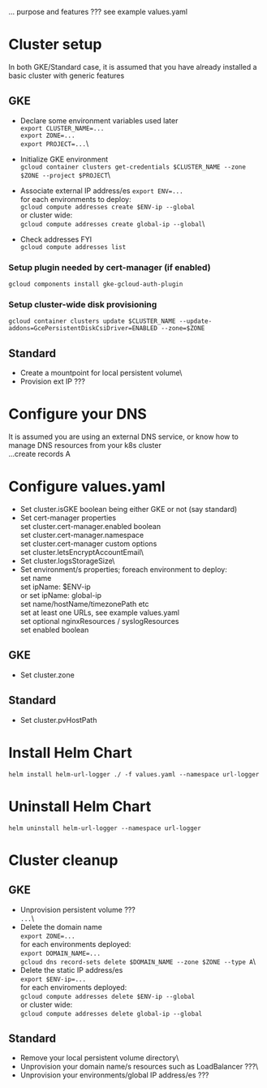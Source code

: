 ... purpose and features ???
see example values.yaml

# Cluster setup
In both GKE/Standard case, it is assumed that you have already installed a basic cluster with generic features

## GKE
- Declare some environment variables used later\
  ```export CLUSTER_NAME=...```\
  ```export ZONE=...```\
  ```export PROJECT=...```\

- Initialize GKE environment\
  ```gcloud container clusters get-credentials $CLUSTER_NAME --zone $ZONE --project $PROJECT```\

- Associate external IP address/es
  ```export ENV=...```\
  for each environments to deploy:\
  ```gcloud compute addresses create $ENV-ip --global```\
  or cluster wide:\
  ```gcloud compute addresses create global-ip --global```\

- Check addresses FYI\
  ```gcloud compute addresses list```

### Setup plugin needed by cert-manager (if enabled)
```gcloud components install gke-gcloud-auth-plugin```

### Setup cluster-wide disk provisioning
```gcloud container clusters update $CLUSTER_NAME --update-addons=GcePersistentDiskCsiDriver=ENABLED --zone=$ZONE```

## Standard
- Create a mountpoint for local persistent volume\
- Provision ext IP ???


# Configure your DNS
It is assumed you are using an external DNS service, or know how to manage DNS resources from your k8s cluster\
...create records A


# Configure values.yaml
- Set cluster.isGKE boolean being either GKE or not (say standard)
- Set cert-manager properties\
  set cluster.cert-manager.enabled boolean\
  set cluster.cert-manager.namespace\
  set cluster.cert-manager custom options\
  set cluster.letsEncryptAccountEmail\
- Set cluster.logsStorageSize\
- Set environment/s properties; foreach environment to deploy:\
  set name\
  set ipName: $ENV-ip\
  or
  set ipName: global-ip\
  set name/hostName/timezonePath etc\
  set at least one URLs, see example values.yaml\
  set optional nginxResources / syslogResources\
  set enabled boolean

## GKE
- Set cluster.zone

## Standard
- Set cluster.pvHostPath


# Install Helm Chart
```helm install helm-url-logger ./ -f values.yaml --namespace url-logger```


# Uninstall Helm Chart
```helm uninstall helm-url-logger --namespace url-logger```


# Cluster cleanup

## GKE
- Unprovision persistent volume ???\
  ```...```\
- Delete the domain name\
  ```export ZONE=...```\
  for each environments deployed:\
  ```export DOMAIN_NAME=...```\
  ```gcloud dns record-sets delete $DOMAIN_NAME --zone $ZONE --type A```\
- Delete the static IP address/es\
  ```export $ENV-ip=...```\
  for each enviroments deployed:\
  ```gcloud compute addresses delete $ENV-ip --global```\
  or cluster wide:\
  ```gcloud compute addresses delete global-ip --global```

## Standard
- Remove your local persistent volume directory\
- Unprovision your domain name/s resources such as LoadBalancer ???\
- Unprovision your environments/global IP address/es ???
